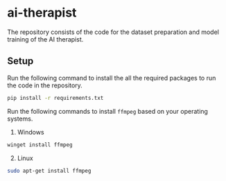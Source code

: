 # ai-therapist
The repository consists of the code for the dataset preparation and model training of the AI therapist.

## Setup
Run the following command to install the all the required packages to run the code in the repository.
```bash
pip install -r requirements.txt
```

Run the following commands to install `ffmpeg` based on your operating systems.
1. Windows
```bash
winget install ffmpeg
```
2. Linux
```bash
sudo apt-get install ffmpeg
```